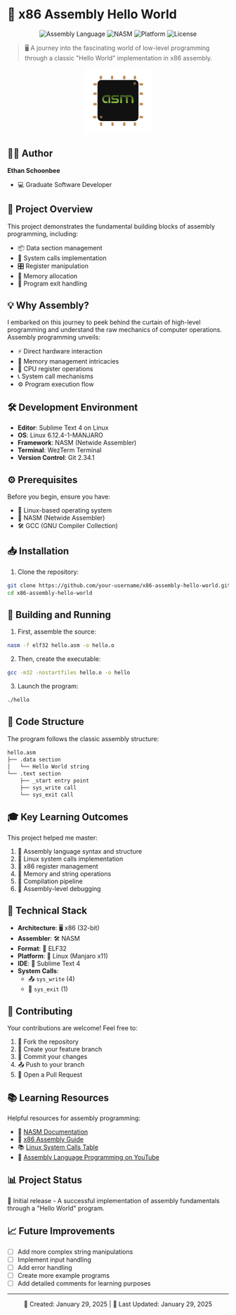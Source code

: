 # 🚀 x86 Assembly Hello World

<div align="center">
  
![Assembly Language](https://img.shields.io/badge/Assembly-x86-red)
![NASM](https://img.shields.io/badge/NASM-2.16.01-blue)
![Platform](https://img.shields.io/badge/Platform-Linux-yellow)
![License](https://img.shields.io/badge/License-MIT-green)

</div>

> 🖥️ A journey into the fascinating world of low-level programming through a classic "Hello World" implementation in x86 assembly.

<div align="center">
  <img src="https://raw.githubusercontent.com/github/explore/e495457f5ff28c343f9e422f8e3cf80fd3e80890/topics/assembly/assembly.png" width="150px" alt="Assembly Logo">
</div>

## 🧔🏻 Author

**Ethan Schoonbee**
- 💻 Graduate Software Developer

  
## 🎯 Project Overview

This project demonstrates the fundamental building blocks of assembly programming, including:
- 📦 Data section management
- 🔄 System calls implementation
- 🎛️ Register manipulation
- 💾 Memory allocation
- 🚪 Program exit handling

## 💡 Why Assembly?

I embarked on this journey to peek behind the curtain of high-level programming and understand the raw mechanics of computer operations. Assembly programming unveils:
- ⚡ Direct hardware interaction
- 🧠 Memory management intricacies
- 🔧 CPU register operations
- 📞 System call mechanisms
- ⚙️ Program execution flow

## 🛠️ Development Environment

- **Editor**: Sublime Text 4 on Linux
- **OS**: Linux 6.12.4-1-MANJARO
- **Framework**: NASM (Netwide Assembler)
- **Terminal**: WezTerm Terminal
- **Version Control**: Git 2.34.1

## ⚙️ Prerequisites

Before you begin, ensure you have:
- 🐧 Linux-based operating system
- 🔨 NASM (Netwide Assembler)
- 🛠️ GCC (GNU Compiler Collection)

## 📥 Installation

1. Clone the repository:
```bash
git clone https://github.com/your-username/x86-assembly-hello-world.git
cd x86-assembly-hello-world
```

## 🚀 Building and Running

1. First, assemble the source:
```bash
nasm -f elf32 hello.asm -o hello.o
```

2. Then, create the executable:
```bash
gcc -m32 -nostartfiles hello.o -o hello
```

3. Launch the program:
```bash
./hello
```

## 📁 Code Structure

The program follows the classic assembly structure:
```
hello.asm
├── .data section
│   └── Hello World string
└── .text section
    ├── _start entry point
    ├── sys_write call
    └── sys_exit call
```

## 🎓 Key Learning Outcomes

This project helped me master:
1. 📝 Assembly language syntax and structure
2. 🐧 Linux system calls implementation
3. 🔄 x86 register management
4. 💾 Memory and string operations
5. 🔨 Compilation pipeline
6. 🐛 Assembly-level debugging

## 🔧 Technical Stack

- **Architecture**: 🖥️ x86 (32-bit)
- **Assembler**: 🛠️ NASM
- **Format**: 📄 ELF32
- **Platform**: 🐧 Linux (Manjaro x11)
- **IDE**: 📝 Sublime Text 4
- **System Calls**: 
  - 📤 `sys_write` (4)
  - 🚪 `sys_exit` (1)

## 🤝 Contributing

Your contributions are welcome! Feel free to:
1. 🍴 Fork the repository
2. 🔨 Create your feature branch
3. 💾 Commit your changes
4. 📤 Push to your branch
5. 🎯 Open a Pull Request

## 📚 Learning Resources

Helpful resources for assembly programming:
- 📖 [NASM Documentation](https://www.nasm.us/docs.php)
- 📑 [x86 Assembly Guide](https://www.cs.virginia.edu/~evans/cs216/guides/x86.html)
- 📚 [Linux System Calls Table](https://chromium.googlesource.com/chromiumos/docs/+/master/constants/syscalls.md)
- 🎥 [Assembly Language Programming on YouTube](https://www.youtube.com/results?search_query=x86+assembly+programming)

## 📊 Project Status

🎉 Initial release - A successful implementation of assembly fundamentals through a "Hello World" program.

## 📈 Future Improvements

- [ ] Add more complex string manipulations
- [ ] Implement input handling
- [ ] Add error handling
- [ ] Create more example programs
- [ ] Add detailed comments for learning purposes

---
<div align="center">
  
📅 Created: January 29, 2025 | 🔄 Last Updated: January 29, 2025

</div>
